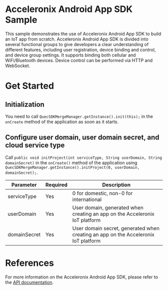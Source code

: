 # Acceleronix Android App SDK Sample
This sample demonstrates the use of Acceleronix Android App SDK to build an IoT app from scratch. Acceleronix Android App SDK is divided into several functional groups to give developers a clear understanding of different features, including user registration, device binding and control, and device group settings. It supports binding both cellular and WiFi/Bluetooth devices. Device control can be performed via HTTP and WebSocket.

# Get Started
## Initialization
You need to call `QuecSDKMergeManager.getInstance().init(this);` in the `onCreate` method of the application as soon as it starts.

## Configure user domain, user domain secret, and cloud service type

Call `public void initProject(int serviceType, String userDomain, String domainSecret)` in the `onCreate()` method of the application using `QuecSDKMergeManager.getInstance().initProject(0, userDomain, domainSecret);`.

| Parameter    | Required | Description                                           |
|--------------|----------|-------------------------------------------------------|
| serviceType  | Yes      | 0 for domestic, non-0 for international               |
| userDomain   | Yes      | User domain, generated when creating an app on the Acceleronix IoT platform |
| domainSecret | Yes      | User domain secret, generated when creating an app on the Acceleronix IoT platform |

# References
For more information on the Acceleronix Android App SDK, please refer to the [API documentation](https://github.com/Acceleronix/android-sdk-sample-java/blob/main/API_doc_android.md).
